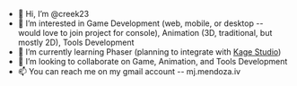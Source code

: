 - 👋 Hi, I’m @creek23
- 👀 I’m interested in Game Development (web, mobile, or desktop -- would love to join project for console), Animation (3D, traditional, but mostly 2D), Tools Development
- 🌱 I’m currently learning Phaser (planning to integrate with [Kage Studio](https://kage.sourceforge.io))
- 💞️ I’m looking to collaborate on Game, Animation, and Tools Development
- 📫 You can reach me on my gmail account -- mj.mendoza.iv

<!---
creek23/creek23 is a ✨ special ✨ repository because its `README.md` (this file) appears on your GitHub profile.
You can click the Preview link to take a look at your changes.
--->

